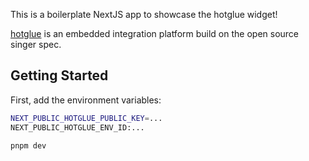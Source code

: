 This is a boilerplate NextJS app to showcase the hotglue widget!

[hotglue](https://hotglue.com) is an embedded integration platform build on the open source singer spec.


## Getting Started

First, add the environment variables:
```bash
NEXT_PUBLIC_HOTGLUE_PUBLIC_KEY=...
NEXT_PUBLIC_HOTGLUE_ENV_ID:...
```

```bash
pnpm dev
```